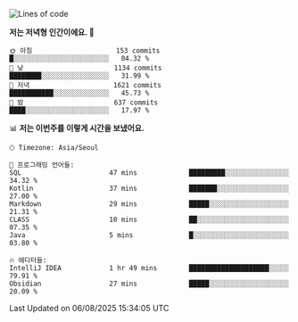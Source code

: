   <!--START_SECTION:waka-->
![Lines of code](https://img.shields.io/badge/%EC%A0%80%EB%8A%94%20%EC%97%AC%ED%83%9C%EA%B9%8C%EC%A7%80%20-1.9%20million%20%EC%A4%84%EC%9D%98%20%EC%BD%94%EB%93%9C%EB%A5%BC%20%EC%9E%91%EC%84%B1%ED%96%88%EC%96%B4%EC%9A%94.-blue)

**저는 저녁형 인간이에요. 🦉** 

```text
🌞 아침                     153 commits         █░░░░░░░░░░░░░░░░░░░░░░░░   04.32 % 
🌆 낮　                     1134 commits        ████████░░░░░░░░░░░░░░░░░   31.99 % 
🌃 저녁                     1621 commits        ███████████░░░░░░░░░░░░░░   45.73 % 
🌙 밤　                     637 commits         ████░░░░░░░░░░░░░░░░░░░░░   17.97 % 
```


📊 **저는 이번주를 이렇게 시간을 보냈어요.** 

```text
🕑︎ Timezone: Asia/Seoul

💬 프로그래밍 언어들: 
SQL                      47 mins             █████████░░░░░░░░░░░░░░░░   34.32 % 
Kotlin                   37 mins             ███████░░░░░░░░░░░░░░░░░░   27.00 % 
Markdown                 29 mins             █████░░░░░░░░░░░░░░░░░░░░   21.31 % 
CLASS                    10 mins             ██░░░░░░░░░░░░░░░░░░░░░░░   07.35 % 
Java                     5 mins              █░░░░░░░░░░░░░░░░░░░░░░░░   03.80 % 

🔥 에디터들: 
IntelliJ IDEA            1 hr 49 mins        ████████████████████░░░░░   79.91 % 
Obsidian                 27 mins             █████░░░░░░░░░░░░░░░░░░░░   20.09 % 
```


 Last Updated on 06/08/2025 15:34:05 UTC
<!--END_SECTION:waka-->
